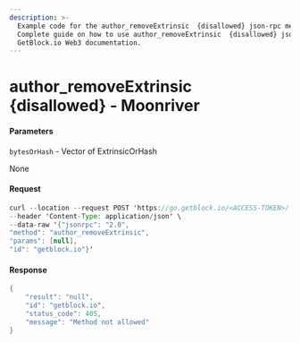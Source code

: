```yaml
---
description: >-
  Example code for the author_removeExtrinsic  {disallowed} json-rpc method.
  Сomplete guide on how to use author_removeExtrinsic  {disallowed} json-rpc in
  GetBlock.io Web3 documentation.
---
```


# author\_removeExtrinsic {disallowed} - Moonriver

#### Parameters

`bytesOrHash` - Vector of ExtrinsicOrHash

None

#### Request

```java
curl --location --request POST 'https://go.getblock.io/<ACCESS-TOKEN>/' \
--header 'Content-Type: application/json' \
--data-raw '{"jsonrpc": "2.0",
"method": "author_removeExtrinsic",
"params": [null],
"id": "getblock.io"}'
```

#### Response

```java
{
    "result": "null",
    "id": "getblock.io",
    "status_code": 405,
    "message": "Method not allowed"
}
```
